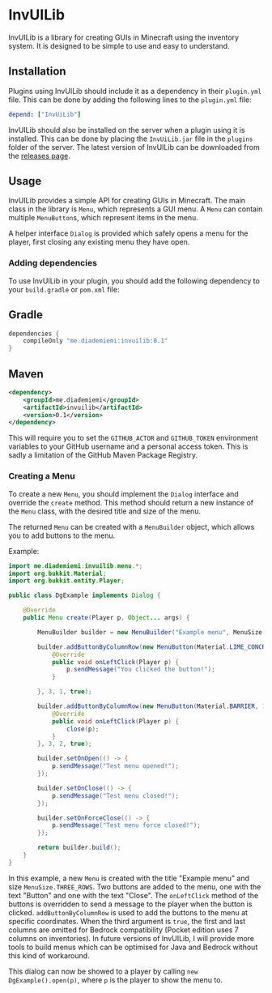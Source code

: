 # InvUILib
InvUILib is a library for creating GUIs in Minecraft using the inventory system. It is designed to be simple to use and easy to understand.

## Installation
Plugins using InvUILib should include it as a dependency in their `plugin.yml` file. This can be done by adding the following lines to the `plugin.yml` file:

```yaml
depend: ["InvUiLib"]
```

InvUILib should also be installed on the server when a plugin using it is installed. This can be done by placing the `InvUiLib.jar` file in the `plugins` folder of the server.
The latest version of InvUILib can be downloaded from the [releases page](https://github.com/diademiemi/invuilib/releases).

## Usage
InvUILib provides a simple API for creating GUIs in Minecraft. The main class in the library is `Menu`, which represents a GUI menu. A `Menu` can contain multiple `MenuButton`s, which represent items in the menu.

A helper interface `Dialog` is provided which safely opens a menu for the player, first closing any existing menu they have open.

### Adding dependencies
To use InvUILib in your plugin, you should add the following dependency to your `build.gradle` or `pom.xml` file:

## Gradle

```gradle
dependencies {
    compileOnly "me.diademiemi:invuilib:0.1"
}
```

## Maven

```xml
<dependency>
    <groupId>me.diademiemi</groupId>
    <artifactId>invuilib</artifactId>
    <version>0.1</version>
</dependency>
```

This will require you to set the `GITHUB_ACTOR` and `GITHUB_TOKEN` environment variables to your GitHub username and a personal access token. This is sadly a limitation of the GitHub Maven Package Registry.
### Creating a Menu
To create a new `Menu`, you should implement the `Dialog` interface and override the `create` method. This method should return a new instance of the `Menu` class, with the desired title and size of the menu.

The returned `Menu` can be created with a `MenuBuilder` object, which allows you to add buttons to the menu.

Example:
```java
import me.diademiemi.invuilib.menu.*;
import org.bukkit.Material;
import org.bukkit.entity.Player;

public class DgExample implements Dialog {

    @Override
    public Menu create(Player p, Object... args) {

        MenuBuilder builder = new MenuBuilder("Example menu", MenuSize.THREE_ROWS, p);

        builder.addButtonByColumnRow(new MenuButton(Material.LIME_CONCRETE, 1, "Button") {
            @Override
            public void onLeftClick(Player p) {
                p.sendMessage("You clicked the button!");
            }

        }, 3, 1, true);

        builder.addButtonByColumnRow(new MenuButton(Material.BARRIER, 1, "Close") {
            @Override
            public void onLeftClick(Player p) {
                close(p);
            }
        }, 3, 2, true);

        builder.setOnOpen(() -> {
            p.sendMessage("Test menu opened!");
        });

        builder.setOnClose(() -> {
            p.sendMessage("Test menu closed!");
        });

        builder.setOnForceClose(() -> {
            p.sendMessage("Test menu force closed!");
        });

        return builder.build();
    }
}
```

In this example, a new `Menu` is created with the title "Example menu" and size `MenuSize.THREE_ROWS`. Two buttons are added to the menu, one with the text "Button" and one with the text "Close". The `onLeftClick` method of the buttons is overridden to send a message to the player when the button is clicked.
`addButtonByColumnRow` is used to add the buttons to the menu at specific coordinates. When the third argument is `true`, the first and last columns are omitted for Bedrock compatibility (Pocket edition uses 7 columns on inventories).
In future versions of InvUILib, I will provide more tools to build menus which can be optimised for Java and Bedrock without this kind of workaround.

This dialog can now be showed to a player by calling `new DgExample().open(p)`, where `p` is the player to show the menu to. 
